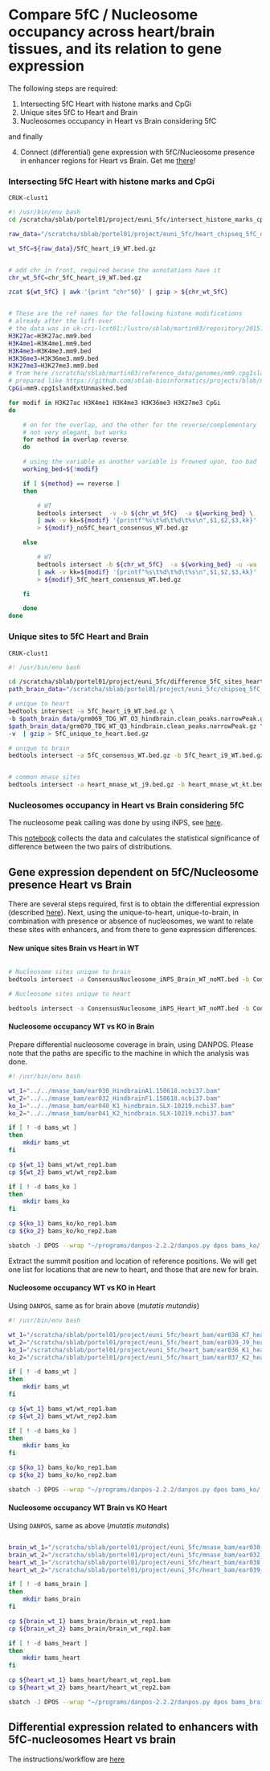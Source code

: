 
# Compare 5fC / Nucleosome occupancy across heart/brain tissues, and its relation to gene expression

The following steps are required:

1.  Intersecting 5fC Heart with histone marks and CpGi
2.  Unique sites 5fC to Heart and Brain
3.  Nucleosomes occupancy in Heart vs Brain considering 5fC

and finally 

4.  Connect (differential) gene expression with 5fC/Nucleosome presence in enhancer regions for Heart vs Brain. Get me [there](gene_expression_5fC_nuc_heart_and_brain.md)!

### Intersecting 5fC Heart with histone marks and CpGi

`CRUK-clust1`

```bash
#! /usr/bin/env bash
cd /scratcha/sblab/portel01/project/euni_5fc/intersect_histone_marks_cpgi_heart

raw_data="/scratcha/sblab/portel01/project/euni_5fc/heart_chipseq_5fC_data"

wt_5fC=${raw_data}/5fC_heart_i9_WT.bed.gz


# add chr in front, required becase the annotations have it
chr_wt_5fC=chr_5fC_heart_i9_WT.bed.gz

zcat ${wt_5fC} | awk '{print "chr"$0}' | gzip > ${chr_wt_5fC}


# These are the ref names for the following histone modifications
# already after the lift-over
# the data was in uk-cri-lcst01:/lustre/sblab/martin03/repository/20151125_5fC_nucleosome/data/encode/recent_Ren2014/mm10
H3K27ac=H3K27ac.mm9.bed
H3K4me1=H3K4me1.mm9.bed
H3K4me3=H3K4me3.mm9.bed
H3K36me3=H3K36me3.mm9.bed
H3K27me3=H3K27me3.mm9.bed
# from here /scratcha/sblab/martin03/reference_data/genomes/mm9.cpgIslandExtUnmasked.bed
# prepared like https://github.com/sblab-bioinformatics/projects/blob/master/20151125_5fC_nucleosome/20170228_5fC_cpgi/20170228_5fC_cpgi.md#where-are-the-cpg-islands-for-mm9
CpGi=mm9.cpgIslandExtUnmasked.bed

for modif in H3K27ac H3K4me1 H3K4me3 H3K36me3 H3K27me3 CpGi
do

    # on for the overlap, and the other for the reverse/complementary
    # not very elegant, but works
    for method in overlap reverse
    do

    # using the variable as another variable is frowned upon, too bad
    working_bed=${!modif}

    if [ ${method} == reverse ]
    then

        # WT
        bedtools intersect  -v -b ${chr_wt_5fC}  -a ${working_bed} \
        | awk -v kk=${modif} '{printf"%s\t%d\t%d\t%s\n",$1,$2,$3,kk}' | gzip \
        > ${modif}_no5fC_heart_consensus_WT.bed.gz

    else

        # WT
        bedtools intersect -b ${chr_wt_5fC}  -a ${working_bed} -u -wa -f 0.4 -r   \
        | awk -v kk=${modif} '{printf"%s\t%d\t%d\t%s\n",$1,$2,$3,kk}' | gzip \
        > ${modif}_5fC_heart_consensus_WT.bed.gz

    fi

    done
done
```

### Unique sites to 5fC Heart and Brain

`CRUK-clust1`

```bash
#! /usr/bin/env bash

cd /scratcha/sblab/portel01/project/euni_5fc/difference_5fC_sites_heart_brain
path_brain_data="/scratcha/sblab/portel01/project/euni_5fc/chipseq_5fC_data/"

# unique to heart
bedtools intersect -a 5fC_heart_i9_WT.bed.gz \
-b $path_brain_data/grm069_TDG_WT_O3_hindbrain.clean_peaks.narrowPeak.gz \
$path_brain_data/grm070_TDG_WT_Q3_hindbrain.clean_peaks.narrowPeak.gz \
-v  | gzip > 5fC_unique_to_heart.bed.gz

# unique to brain
bedtools intersect -a 5fC_consensus_WT.bed.gz -b 5fC_heart_i9_WT.bed.gz -v  | gzip > 5fC_unique_to_brain.bed.gz


# common mnase sites
bedtools intersect -a heart_mnase_wt_j9.bed.gz -b heart_mnase_wt_kt.bed.gz -f 0.9 -r -wa -u | gzip  > heart_mnase_consensus_09r.bed.gz
```

### Nucleosomes occupancy in Heart vs Brain considering 5fC

The nucleosome peak calling was done by using iNPS, see [here](../MNase-seq/README.md).

This [notebook](scripts/nuc_occupancy_vs_5fC_heart_brain.ipynb) collects the data and calculates 
the statistical significance of difference 
between the two pairs of distributions. 


## Gene expression dependent on 5fC/Nucleosome presence Heart vs Brain

There are several steps required, first is to obtain the differential expression (described [here](../RNA-seq/README.md)).
Next, using the unique-to-heart, unique-to-brain, in combination with presence or
absence of nucleosomes, we want to relate these sites with enhancers, and
from there to gene expression differences.

#### New unique sites Brain vs Heart in WT

```bash

# Nucleosome sites unique to brain
bedtools intersect -a ConsensusNucleosome_iNPS_Brain_WT_noMT.bed -b ConsensusNucleosome_iNPS_Heart_WT_noMT.bed -v -f 0.8 -r >  Nuclesome_sites_unique_to_brain_wt.bed

# Nucleosome sites unique to heart

bedtools intersect -a ConsensusNucleosome_iNPS_Heart_WT_noMT.bed -b ConsensusNucleosome_iNPS_Brain_WT_noMT.bed -v -f 0.8 -r >  Nuclesome_sites_unique_to_hear_wt.bed
```

#### Nucleosome occupancy WT vs KO in Brain

Prepare differential nucleosome coverage in brain, using DANPOS. Please note that 
the paths are specific to the machine in which the analysis was done.

```bash
#! /usr/bin/env bash

wt_1="../../mnase_bam/ear030_HindbrainA1.150618.ncbi37.bam"
wt_2="../../mnase_bam/ear032_HindbrainF1.150618.ncbi37.bam"
ko_1="../../mnase_bam/ear040_K1_hindbrain.SLX-10219.ncbi37.bam"
ko_2="../../mnase_bam/ear041_K2_hindbrain.SLX-10219.ncbi37.bam"

if [ ! -d bams_wt ]
then
    mkdir bams_wt
fi

cp ${wt_1} bams_wt/wt_rep1.bam
cp ${wt_2} bams_wt/wt_rep2.bam

if [ ! -d bams_ko ]
then
    mkdir bams_ko
fi

cp ${ko_1} bams_ko/ko_rep1.bam
cp ${ko_2} bams_ko/ko_rep2.bam

sbatch -J DPOS --wrap "~/programs/danpos-2.2.2/danpos.py dpos bams_ko/:bams_wt/  -m 1 && rm -fr bams_wt bams_ko"
```

Extract the summit position and location of reference positions. We will
get one list for locations that are new to heart, and those that
are new for brain.

#### Nucleosome occupancy WT vs KO in Heart

Using `DANPOS`, same as for brain above (*mutatis mutandis*)

```bash
#! /usr/bin/env bash

wt_1="/scratcha/sblab/portel01/project/euni_5fc/heart_bam/ear038_K7_heart.SLX-10219.ncbi37.bam"
wt_2="/scratcha/sblab/portel01/project/euni_5fc/heart_bam/ear039_J9_heart.SLX-10219.ncbi37.bam"
ko_1="/scratcha/sblab/portel01/project/euni_5fc/heart_bam/ear036_K1_heart.SLX-10219.ncbi37.bam"
ko_2="/scratcha/sblab/portel01/project/euni_5fc/heart_bam/ear037_K2_heart.SLX-10219.ncbi37.bam"

if [ ! -d bams_wt ]
then
    mkdir bams_wt
fi

cp ${wt_1} bams_wt/wt_rep1.bam
cp ${wt_2} bams_wt/wt_rep2.bam

if [ ! -d bams_ko ]
then
    mkdir bams_ko
fi

cp ${ko_1} bams_ko/ko_rep1.bam
cp ${ko_2} bams_ko/ko_rep2.bam

sbatch -J DPOS --wrap "~/programs/danpos-2.2.2/danpos.py dpos bams_ko/:bams_wt/  -m 1 && rm -fr bams_wt bams_ko"
```

#### Nucleosome occupancy WT Brain vs KO Heart

Using `DANPOS`, same as above (*mutatis mutandis*)

```bash

brain_wt_1="/scratcha/sblab/portel01/project/euni_5fc/mnase_bam/ear030_HindbrainA1.150618.ncbi37.bam"
brain_wt_2="/scratcha/sblab/portel01/project/euni_5fc/mnase_bam/ear032_HindbrainF1.150618.ncbi37.bam"
heart_wt_1="/scratcha/sblab/portel01/project/euni_5fc/heart_bam/ear038_K7_heart.SLX-10219.ncbi37.bam"
heart_wt_2="/scratcha/sblab/portel01/project/euni_5fc/heart_bam/ear039_J9_heart.SLX-10219.ncbi37.bam"

if [ ! -d bams_brain ]
then
    mkdir bams_brain
fi

cp ${brain_wt_1} bams_brain/brain_wt_rep1.bam
cp ${brain_wt_2} bams_brain/brain_wt_rep2.bam

if [ ! -d bams_heart ]
then
    mkdir bams_heart
fi

cp ${heart_wt_1} bams_heart/heart_wt_rep1.bam
cp ${heart_wt_2} bams_heart/heart_wt_rep2.bam

sbatch -J DPOS --wrap "~/programs/danpos-2.2.2/danpos.py dpos bams_brain/:bams_heart/  -m 1 && rm -fr bams_brain bams_heart"
```

##  Differential expression related to enhancers with 5fC-nucleosomes Heart vs brain
The instructions/workflow are [here](gene_expression_5fC_nuc_heart_and_brain.md)

